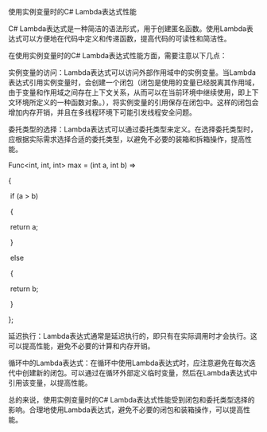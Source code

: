 使用实例变量时的C# Lambda表达式性能

C# Lambda表达式是一种简洁的语法形式，用于创建匿名函数。使用Lambda表达式可以方便地在代码中定义和传递函数，提高代码的可读性和简洁性。



在使用实例变量时的C# Lambda表达式性能方面，需要注意以下几点：



实例变量的访问：Lambda表达式可以访问外部作用域中的实例变量。当Lambda表达式引用实例变量时，会创建一个闭包（闭包是使用的变量已经脱离其作用域，由于变量和作用域之间存在上下文关系，从而可以在当前环境中继续使用，即上下文环境所定义的一种函数对象。），将实例变量的引用保存在闭包中。这样的闭包会增加内存开销，并且在多线程环境下可能引发线程安全问题。

委托类型的选择：Lambda表达式可以通过委托类型来定义。在选择委托类型时，应根据实际需求选择合适的委托类型，以避免不必要的装箱和拆箱操作，提高性能。

Func<int, int, int> max = (int a, int b) =>

{

​    if (a > b)

​    {

​        return a;

​    }

​    else

​    {

​        return b;

​    }

};

延迟执行：Lambda表达式通常是延迟执行的，即只有在实际调用时才会执行。这可以提高性能，避免不必要的计算和内存开销。

循环中的Lambda表达式：在循环中使用Lambda表达式时，应注意避免在每次迭代中创建新的闭包。可以通过在循环外部定义临时变量，然后在Lambda表达式中引用该变量，以提高性能。

总的来说，使用实例变量时的C# Lambda表达式性能受到闭包和委托类型选择的影响。合理地使用Lambda表达式，避免不必要的闭包和装箱操作，可以提高性能。